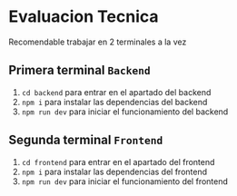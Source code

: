 # Evaluacion Tecnica

Recomendable trabajar en 2 terminales a la vez

## Primera terminal `Backend`

1.  `cd backend` para entrar en el apartado del backend
2.  `npm i` para instalar las dependencias del backend
3.  `npm run dev` para iniciar el funcionamiento del backend

## Segunda terminal `Frontend`

1.  `cd frontend` para entrar en el apartado del frontend
2.  `npm i` para instalar las dependencias del frontend
3.  `npm run dev` para iniciar el funcionamiento del frontend
